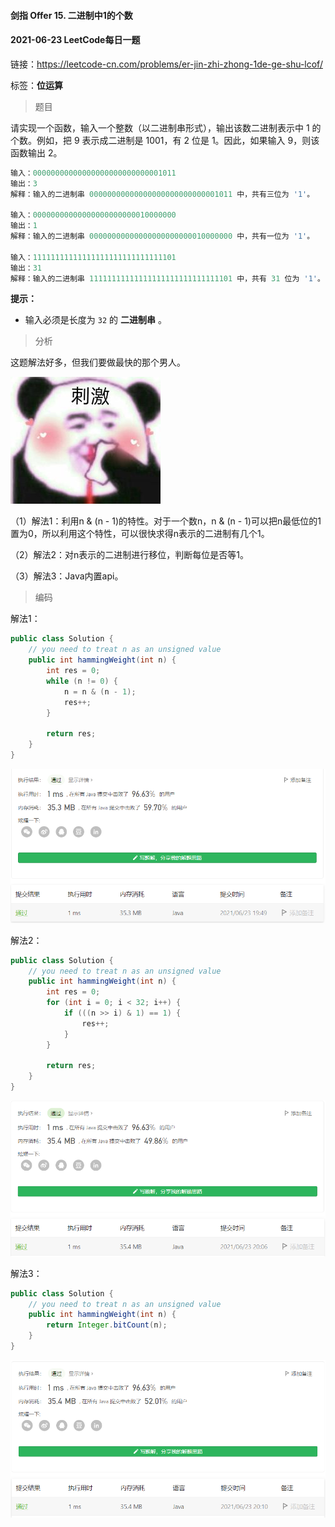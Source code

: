 #### 剑指 Offer 15. 二进制中1的个数

#### 2021-06-23 LeetCode每日一题

链接：https://leetcode-cn.com/problems/er-jin-zhi-zhong-1de-ge-shu-lcof/

标签：**位运算**

> 题目

请实现一个函数，输入一个整数（以二进制串形式），输出该数二进制表示中 1 的个数。例如，把 9 表示成二进制是 1001，有 2 位是 1。因此，如果输入 9，则该函数输出 2。

 ```java
输入：00000000000000000000000000001011
输出：3
解释：输入的二进制串 00000000000000000000000000001011 中，共有三位为 '1'。

输入：00000000000000000000000010000000
输出：1
解释：输入的二进制串 00000000000000000000000010000000 中，共有一位为 '1'。

输入：11111111111111111111111111111101
输出：31
解释：输入的二进制串 11111111111111111111111111111101 中，共有 31 位为 '1'。
 ```

**提示：**

- 输入必须是长度为 `32` 的 **二进制串** 。

> 分析

这题解法好多，但我们要做最快的那个男人。

![img](剑指Offer15.二进制中1的个数.assets/0068A790.jpg)

（1）解法1：利用n & (n - 1)的特性。对于一个数n，n & (n - 1)可以把n最低位的1置为0，所以利用这个特性，可以很快求得n表示的二进制有几个1。

（2）解法2：对n表示的二进制进行移位，判断每位是否等1。

（3）解法3：Java内置api。

> 编码

解法1：

```java
public class Solution {
    // you need to treat n as an unsigned value
    public int hammingWeight(int n) {
        int res = 0;
        while (n != 0) {
            n = n & (n - 1);
            res++;
        }

        return res;
    }
}
```

![image-20210623195158217](剑指Offer15.二进制中1的个数.assets/image-20210623195158217.png)

解法2：

```java
public class Solution {
    // you need to treat n as an unsigned value
    public int hammingWeight(int n) {
        int res = 0;
        for (int i = 0; i < 32; i++) {
            if (((n >> i) & 1) == 1) {
                res++;
            }
        }

        return res;
    }
}
```

![image-20210623200651192](剑指Offer15.二进制中1的个数.assets/image-20210623200651192.png)

解法3：

```java
public class Solution {
    // you need to treat n as an unsigned value
    public int hammingWeight(int n) {
        return Integer.bitCount(n);
    }
}
```

![image-20210623201051525](剑指Offer15.二进制中1的个数.assets/image-20210623201051525.png)